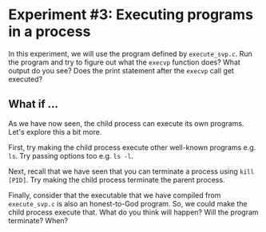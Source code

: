 # Experiment #3: Executing programs in a process

In this experiment, we will use the program defined by `execute_svp.c`.
Run the program and try to figure out what the `execvp` function does?
What output do you see?
Does the print statement after the `execvp` call get executed?

## What if ...

As we have now seen, the child process can execute its own programs.
Let's explore this a bit more.

First, try making the child process execute other well-known
programs e.g. `ls`. Try passing options too e.g. `ls -l`.

Next, recall that we have seen that you can terminate a process
using `kill [PID]`. Try making the child process terminate the parent process.

Finally, consider that the executable that we have compiled from `execute_svp.c`
is also an honest-to-God program. So, we could make the child process execute that.
What do you think will happen? Will the program terminate? When?
